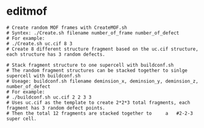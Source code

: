  # editmof
    # Create random MOF frames with CreateMOF.sh
    # Syntex: ./Create.sh filename number_of_frame number_of_defect
    # For example:
    # ./Create.sh uc.cif 8 3
    # Create 8 different structure fragment based on the uc.cif structure, each structure has 3 random defects.

    # Stack fragment structure to one supercell with buildconf.sh
    # The random fragment structures can be stacked together to sinlge supercell with buildconf.sh
    # Useage: buildconf.sh filename deminsion_x, deminsion_y, deminsion_z, number_of_defect
    # For example:
    # ./buildconf.sh uc.cif 2 2 3 3
    # Uses uc.cif as the template to create 2*2*3 total fragments, each fragment has 3 random defect points. 
    # Then the total 12 fragments are stacked together to     a   #2-2-3 super cell. 


